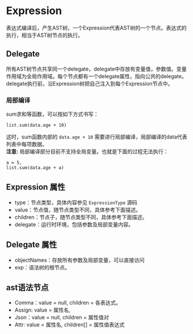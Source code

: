 # Expression

表达式编译后，产生AST树，一个Expression代表AST树的一个节点。表达式的执行，相当于AST树节点的执行。

## Delegate

所有AST树节点共享同一个delegate，delegate中存放有变量值，参数值。变量作用域为全局作用域。每个节点都有一个delegate属性，指向公共的delegate。delegate执行前，沿Expression树把自己注入到每个Expression节点中。

### 局部编译

sum求和等函数，可以按如下方式书写：

```
list.sum(data.age + 10)
```
这时，sum函数内部的 `data.age + 10` 需要进行局部编译，局部编译的data代表列表中每项数据。  
__注意:__ 局部编译部分目前不支持全局变量。也就是下面的过程无法执行：

```
a = 5,
list.sum(data.age + a)
```

## Expression 属性

- type：节点类型，具体内容参见 `ExpressionType` 源码
- value：节点值，随节点类型不同，具体参考下面描述。
- children：节点子，随节点类型不同，具体参考下面描述。
- delegate：运行时环境，包括参数及局部变量内容。

## Delegate 属性

- objectNames：存放所有参数及局部变量，可以直接访问
- exp：语法树的根节点。

## ast语法节点

- Comma：value = null, children = 各表达式。
- Assign: value = 属性名,
- Json：value = null, children = 属性值对
- Attr: value = 属性名, children[] = 属性值表达式
